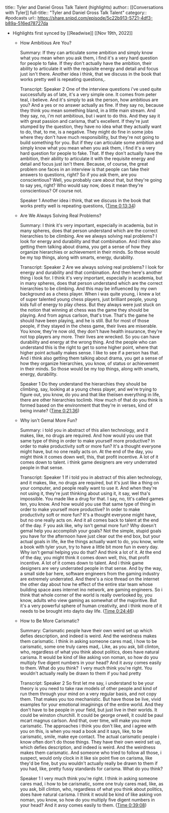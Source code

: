 title:: Tyler and Daniel Gross Talk Talent (highlights)
author:: [[Conversations with Tyler]]
full-title:: "Tyler and Daniel Gross Talk Talent"
category:: #podcasts
url:: https://share.snipd.com/episode/5c22b913-5721-4df3-b89a-516ed78727da

- Highlights first synced by [[Readwise]] [[Nov 19th, 2022]]
	- How Ambitious Are You?
	  
	  Summary:
	  If they can articulate some ambition and simply know what you mean when you ask them, i find it's a very hard question for people to fake. If they don't actually have the ambition, their ability to articulate it with the requisite energy and detail and focus just isn't there. Another idea i think, that we discuss in the book that works pretty well is repeating questions,.
	  
	  Transcript:
	  Speaker 2
	  One of the interview questions i've used quite successfully as of late, it's a very simple one. It comes from peter teal, i believe. And it's simply to ask the person, how ambitious are you? And a yes or no answer actually as fine. If they say no, because they think you mean something bland, in a little main stream. And they say, no, i'm not ambitious, but i want to do this. And they say it with great passion and carisma, that's excellent. If they're just stumped by the question, they have no idea what they actually want to do, that, to me, is a negative. They might do fine in some jobs where they don't have much responsibility, but they're not going to build something for you. But if they can articulate some ambition and simply know what you mean when you ask them, i find it's a very hard question for people to fake. That. If they don't actually have the ambition, their ability to articulate it with the requisite energy and detail and focus just isn't there. Because, of course, the great problem one faces in an interview is that people can fake their answers to questions, right? So if you ask them, are you conscientious? Well, you probably care about that, but they're going to say yes, right? Who would say now, does it mean they're conscientious? Of course not.
	  
	  Speaker 1
	  Another idea i think, that we discuss in the book that works pretty well is repeating questions, ([Time 0:13:34](https://share.snipd.com/snip/bcc0fd67-7f3f-472a-9cdc-70a052ad711f))
	- Are We Always Solving Real Problems?
	  
	  Summary:
	  I think it's very important, especially in academia, but in many spheres, does that person understand which are the correct hierarchies to be climbing. Are we always solving real problems? I look for energy and durability and that combination. And i think also getting them talking about drama, you get a sense of how they organize hierarchies or achievement in their minds. So those would be my top things, along with smarts, energy, durability.
	  
	  Transcript:
	  Speaker 2
	  Are we always solving real problems? I look for energy and durability and that combination. And then here's another thing i look for. I think it's very important, especially in academia, but in many spheres, does that person understand which are the correct hierarchies to be climbing. And this may be influenced by my own background as a chess player. When i was quite young, i knew a lot of super talented young chess players, just brilliant people, young kids full of energy to play chess. But they always were just stuck on the notion that winning at chess was the game they should be playing. And from agnus carlson, that's true. That's the game he should have been playing, and he is still. But for most of those people, if they stayed in the chess game, their lives are miserable. You know, they're now old, they don't have health insurance, they're not top players any more. Their lives are wrecked. So you can have durability and energy at the wrong thing. And the people who can understand this is the right to get to some higher point, where that higher point actually makes sense. I like to see if a person has that. And i think also getting them talking about drama, you get a sense of how they organize hierarchies, you know, of status or achievement in their minds. So those would be my top things, along with smarts, energy, durability.
	  
	  Speaker 1
	  Do they understand the hierarchies they should be climbing, say, looking at a young chess player, and we're trying to figure out, you know, do you and that like theiisen everything in life, there are other hierarchies toclimb. How much of that do you think is formed based on the environment that they're in verses, kind of being innate? ([Time 0:21:36](https://share.snipd.com/snip/450c4289-0154-43b5-8832-bf0af453624f))
	- Why isn't Gemal More Fun?
	  
	  Summary:
	  i told you in abstract of this alien technology, and it makes, like, no drugs are required. And how would you use that same type of thing in order to make yourself more productive? In order to make productivity soft or more fun? It's a thought everyone might have, but no one really acts on. At the end of the day, you might think it comes down well, this, that profit incentive. A lot of it comes down to talent. i think game designers are very underrated people in that sense.
	  
	  Transcript:
	  Speaker 1
	  If i told you in abstract of this alien technology, and it makes, like, no drugs are required, but it's just like a thing on your computer, and people really want to use it. And when they're not using it, they're just thinking about using it, it say, wel tha's impossible. You made like a drug for that. I say, no, tit's called games ten, you know. And how would you use that same type of thing in order to make yourself more productive? In order to make productivity soft or more fun? It's a thought everyone might have, but no one really acts on. And it all comes back to talent at the end of the day. F you ask like, why isn't gemal more fun? Why doesn't gemal help you accomplish your goals? Not the simple, stupid goals you have for the afternoon have just clear out the end box, but your actual goals in life, ike the things actually want to do, you know, write a book with tyler youn, try to have a little bit more fun in every day. Why isn't gemal helping you do that? And think a lot of it. At the end of the day, you might think it comes down well, this, that profit incentive. A lot of it comes down to talent. And i think game designers are very underrated people in that sense. And by the way, a small side bar here, software engineers from the gaming industry are extremely underrated. And there's a nice thread on the internet the other day about how he effect of the entire star team whose building space axes internet ino network, are gaming engineers. So i think that whole corner of the world is really overlooked by, you know, adults who view gaming as somewhat of the majoritive. But it's a very powerful sphere of human creativity, and i think more of it needs to be brought into dayto day life. ([Time 0:24:46](https://share.snipd.com/snip/19bd992c-691d-4d4c-b5bd-a84a51f97224))
	- How to Be More Carismatic?
	  
	  Summary:
	  Carismatic people have their own weird set up which defies description, and indeed is weird. And the weirdness makes them carismatic. I think in asking someone cares mad, i how to be carismatic, some one truly cares mad,. Like, as you ask, bill clinton, who, regardless of what you think about politics, does have natural carisma. It would be kind of like asking von noman, so how do you multiply five digent numbers in your head? And it avsy comes easily to them. What do you think?  I very much think you're right. You wouldn't actually really be drawn to them if you had pretty
	  
	  Transcript:
	  Speaker 2
	  So first let me say, i understand to be your theory is you need to take raw models of other people and kind of run them through your mind on a very regular basis, and not copy them. That makes you too mechanistic. But have those be live, vivid examples for your emotional imaginings of the entire world. And they don't have to be people in your field, but just live in their worlds. It could be winston churchill. It could be george orwell, it could be paul mcart magnus carlson. And that, over time, will make you more carismatic. The approaches i think you don't like, and i agree with you on this, is when you read a book and it says, like, to be carismatic, smile, make eye contact. The actual carismatic people i know often don't do those things. They have their own weird set up, which defies description, and indeed is weird. And the weirdness makes them carismatic. And someone who tried to follow all those, i suspect, would only clock in it like six point five on carisma, like they'd be fine, but you wouldn't actually really be drawn to them if you had, like, pretty fussy standards for carisma. What do you think?
	  
	  Speaker 1
	  I very much think you're right. I think in asking someone cares mad, i how to be carismatic, some one truly cares mad, like, as you ask, bill clinton, who, regardless of what you think about politics, does have natural carisma. I think it would be kind of like asking von noman, you know, so how do you multiply five digent numbers in your head? And it avsy comes easily to them. ([Time 0:39:08](https://share.snipd.com/snip/59613ca0-c675-4a44-8a6a-cfa24a0e1d88))
